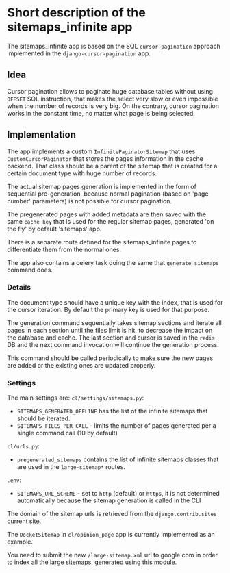 # Short description of the sitemaps_infinite app

The sitemaps_infinite app is based on the SQL `cursor pagination` approach implemented in the `django-cursor-pagination` app. 

## Idea

Cursor pagination allows to paginate huge database tables without using `OFFSET` SQL instruction, that makes the select very slow or even impossible when the number of records is very big. On the contrary, cursor pagination works in the constant time, no matter what page is being selected.

## Implementation

The app implements a custom `InfinitePaginatorSitemap` that uses `CustomCursorPaginator` that stores the pages information in the cache backend. That class should be a parent of the sitemap that is created for a certain document type with huge number of records.

The actual sitemap pages generation is implemented in the form of sequential pre-generation, because normal pagination (based on 'page number' parameters) is not possible for cursor pagination.

The pregenerated pages with added metadata are then saved with the same `cache_key` that is used for the regular sitemap pages, generated 'on the fly' by default 'sitemaps' app.

There is a separate route defined for the sitemaps_infinite pages to differentiate them from the normal ones.

The app also contains a celery task doing the same that `generate_sitemaps` command does.

### Details

The document type should have a unique key with the index, that is used for the cursor iteration. By default the primary key is used for that purpose.

The generation command sequentially takes sitemap sections and iterate all pages in each section until the files limit is hit, to decrease the impact on the database and cache. 
The last section and cursor is saved in the `redis` DB and the next command invocation will continue the generation process. 

This command should be called periodically to make sure the new pages are added or the existing ones are updated properly.

### Settings

The main settings are:
`cl/settings/sitemaps.py`:

  - `SITEMAPS_GENERATED_OFFLINE` has the list of the infinite sitemaps that should be iterated.
  - `SITEMAPS_FILES_PER_CALL` - limits the number of pages generated per a single command call (10 by default)

`cl/urls.py`:
  - `pregenerated_sitemaps` contains the list of infinite sitemaps classes that are used in the `large-sitemap*` routes.

`.env`:
  - `SITEMAPS_URL_SCHEME` - set to `http` (default) or `https`, it is not determined automatically because the sitemap generation is called in the CLI

The domain of the sitemap urls is retrieved from the `django.contrib.sites` current site.

The `DocketSitemap` in `cl/opinion_page` app is currently implemented as an example.

You need to submit the new `/large-sitemap.xml` url to google.com in order to index all the large sitemaps, generated using this module.